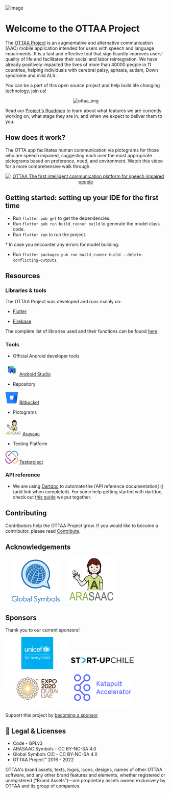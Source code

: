 ![image](https://ottaaproject.com/img/ottaa-project.svg)

# Welcome to the OTTAA Project #

The [OTTAA Project](https://www.ottaaproject.com/) is an augmentative and alternative communication (AAC) mobile application intended for users with speech and language impairments. It is a fast and effective tool that significantly improves users' quality of life and facilitates their social and labor reintegration. We have already positively impacted the lives of more than 40000 people in 11 countries, helping individuals with cerebral palsy, aphasia, autism, Down syndrome and mild ALS.

You can be a part of this open source project and help build life changing technology, join us!
<p align="center">
<img src="/public/images/ottaa_project/ARG_VENTURE_OTTAA%20(1%20of%201)-36.jpg" alt="ottaa_img" width="400"/>
</p>

Read our [Project's Roadmap](https://github.com/orgs/OTTAA-Project/projects/4/views/1) to learn about what features we are currently working on, what stage they are in, and when we expect to deliver them to you. 

## How does it work?

The OTTA app facilitates human communication via pictograms for those who are speech impaired, suggesting each user the most appropriate pictograms based on preference, need, and environment. Watch this video for a more comprehensive walk through. 

<p align="center">
<a href="https://www.youtube.com/watch?v=nQZRzBOWD-c"><img src="https://img.youtube.com/vi/nQZRzBOWD-c/0.jpg" alt="OTTAA The first intelligent communication platform for speech impaired people" width="480" height="360"></a>
</p>

## Getting started: setting up your IDE for the first time

* Run `flutter pub get` to get the dependencies.
* Run `flutter pub run build_runner build` to generate the model class code.
* Run `flutter run` to run the project.

\* In case you encounter any errors for model building:

* Run `flutter packages pub run build_runner build --delete-conflicting-outputs`.


## Resources

### Libraries & tools


The OTTAA Project was developed and runs mainly on:

* [Flutter](https://flutter.dev/) 

* [Firebase](https://firebase.google.com/) 


The complete list of libraries used and their functions can be found [here](libraries.md).


### Tools

* Official Android developer tools

<img src="/public/images/tools_libraries/android_studio" alt="android_dev" width="40" height="40"/> [Android Studio](https://developer.android.com/studio)

* Repository

<img src="/public/images/tools_libraries/bit_bucket.png" alt="bit_bucket" width="40" height="40"/> [Bitbucket](https://bitbucket.org)

* Pictograms

<img src="/public/images/tools_libraries/ARASAAC_titulo.png" alt="araasac" width="50" height="50"/> [Arasaac](http://arasaac.org/)

* Testing Platform

<img src="/public/images/tools_libraries/test_project.png" alt="test_platform" width="40" height="40"/> [Testproject](http://testproject.io)


### API reference

 * We are using [Dartdoc](https://pub.dev/packages/dartdoc) to automate the [API reference documentation] ()(add link when completed). For some help getting started with dartdoc, check out [this guide](/dartdoc_automatic_documentation.md) we put together.  

## Contributing

Contributors help the OTTAA Project grow. If you would like to become a contributor, please read [Contribute](CONTRIBUTING.md).


## Acknowledgements


<p float="left">
 <a href="https://globalsymbols.com/"><img src="/public/images/global_symbols.png" width="150" hspace="20"></a>
 <a href="http://arasaac.org/"><img src="/public/images/tools_libraries/ARASAAC_titulo.png" width="150"></a>
</p>

## Sponsors

Thank you to our current sponsors!

<p float="left">
 <a href="https://www.unicef.org/"><img src="/public/images/sponsors/UNICEF_logo_2016.png" width="200"></a>
 <a href="https://startupchile.org/en/"><img src="/public/images/sponsors/startup_chile.jpg" width="200"></a>
 <a href="https://www.expo2020dubai.com/en"><img src="/public/images/sponsors/EXPO_2020_Dubai_logo.png" width="200" width="200"></a>
 <a href="https://katapult.vc/startups/accelerators/"><img src="/public/images/sponsors/katapult_accelerator.png" width="200"></a>

</p>

Support this project by [becoming a sponsor](https://www.ottaaproject.com/support-ottaa-project.php).

## :memo: Legal & Licenses

* Code - GPLv3
* ARASAAC Symbols - CC BY-NC-SA 4.0
* Global Symbols CIC - CC BY-NC-SA 4.0
* OTTAA Project™ 2016 - 2022

OTTAA's brand assets, texts, logos, icons, designs, names of other OTTAA software, and any other brand features and elements, whether registered or unregistered (“Brand Assets”)—are proprietary assets owned exclusively by OTTAA and its group of companies.




